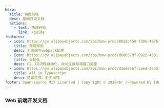 ```yaml
---
hero:
  title: Web前端
  desc: 基础开发文档
  actions:
    - text: 快速开始
      link: /guide
features:
  - icon: https://gw.alipayobjects.com/zos/bmw-prod/881dc458-f20b-407b-947a-95104b5ec82b/k79dm8ih_w144_h144.png
    title: 开箱即用
    desc: 无需编写webpack配置
  - icon: https://gw.alipayobjects.com/zos/bmw-prod/d60657df-0822-4631-9d7c-e7a869c2f21c/k79dmz3q_w126_h126.png
    title: 自动化
    desc: CI、CD流程自动化，自动生成后端接口类型
  - icon: https://gw.alipayobjects.com/zos/bmw-prod/d1ee0c6f-5aed-4a45-a507-339a4bfe076c/k7bjsocq_w144_h144.png
    title: All in Typescript
    desc: 可读性强，更少出错
footer: Open-source MIT Licensed | Copyright © 2020<br />Powered by [dumi](https://d.umijs.org)
---
```


### Web 前端开发文档
